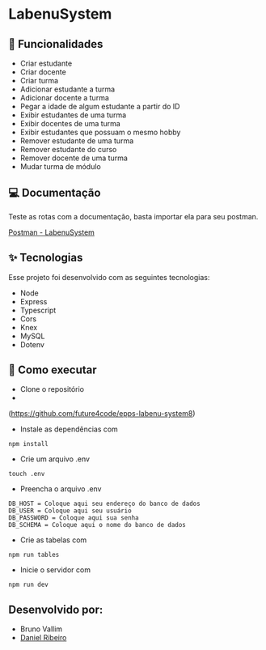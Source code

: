 # LabenuSystem

## :memo: Funcionalidades
* Criar estudante
* Criar docente
* Criar turma
* Adicionar estudante a turma
* Adicionar docente a turma
* Pegar a idade de algum estudante a partir do ID
* Exibir estudantes de uma turma
* Exibir docentes de uma turma
* Exibir estudantes que possuam o mesmo hobby
* Remover estudante de uma turma
* Remover estudante do curso
* Remover docente de uma turma
* Mudar turma de módulo

## 💻 Documentação
Teste as rotas com a documentação, basta importar ela para seu postman.

[Postman - LabenuSystem](https://documenter.getpostman.com/view/14146800/TzCQb737)

## ✨ Tecnologias
Esse projeto foi desenvolvido com as seguintes tecnologias:

* Node
* Express
* Typescript
* Cors
* Knex
* MySQL
* Dotenv

## 🚀 Como executar
* Clone o repositório
* 
(https://github.com/future4code/epps-labenu-system8)

* Instale as dependências com
```
npm install
 ```
* Crie um arquivo .env
```
touch .env
 ```
* Preencha o arquivo .env
```
DB_HOST = Coloque aqui seu endereço do banco de dados
DB_USER = Coloque aqui seu usuário
DB_PASSWORD = Coloque aqui sua senha
DB_SCHEMA = Coloque aqui o nome do banco de dados 
 ```
* Crie as tabelas com
 ```
npm run tables
 ```
* Inicie o servidor com
 ```
npm run dev
 ```
 
 ## Desenvolvido por:
 - Bruno Vallim
 - [Daniel Ribeiro](https://www.linkedin.com/in/daniel-ribeiro-59b739140/)
